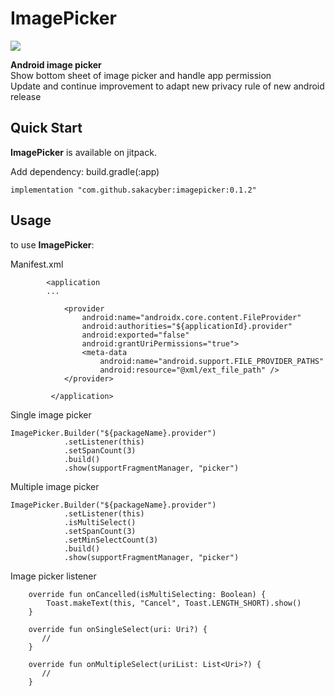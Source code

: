 # ImagePicker

[![](https://jitpack.io/v/sakacyber/imagepicker.svg)](https://jitpack.io/#sakacyber/imagepicker)

**Android image picker** \
Show bottom sheet of image picker and handle app permission \
Update and continue improvement to adapt new privacy rule of new android release

## Quick Start

**ImagePicker** is available on jitpack.

Add dependency: build.gradle(:app)
```
implementation "com.github.sakacyber:imagepicker:0.1.2"
```

## Usage
to use **ImagePicker**:

Manifest.xml
``` 
        <application 
        ...
        
            <provider
                android:name="androidx.core.content.FileProvider"
                android:authorities="${applicationId}.provider"
                android:exported="false"
                android:grantUriPermissions="true">
                <meta-data
                    android:name="android.support.FILE_PROVIDER_PATHS"
                    android:resource="@xml/ext_file_path" />
            </provider>
        
         </application>
```

Single image picker
```
ImagePicker.Builder("${packageName}.provider")
            .setListener(this)
            .setSpanCount(3)
            .build()
            .show(supportFragmentManager, "picker")
```

Multiple image picker
```
ImagePicker.Builder("${packageName}.provider")
            .setListener(this)
            .isMultiSelect()
            .setSpanCount(3)
            .setMinSelectCount(3)
            .build()
            .show(supportFragmentManager, "picker")
```

Image picker listener 
```
    override fun onCancelled(isMultiSelecting: Boolean) {
        Toast.makeText(this, "Cancel", Toast.LENGTH_SHORT).show()
    }

    override fun onSingleSelect(uri: Uri?) {
       //
    }

    override fun onMultipleSelect(uriList: List<Uri>?) {
       // 
    }
```